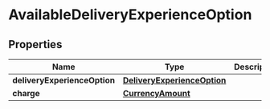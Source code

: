# AvailableDeliveryExperienceOption

## Properties
Name | Type | Description | Notes
------------ | ------------- | ------------- | -------------
**deliveryExperienceOption** | [**DeliveryExperienceOption**](DeliveryExperienceOption.md) |  | 
**charge** | [**CurrencyAmount**](CurrencyAmount.md) |  | 
